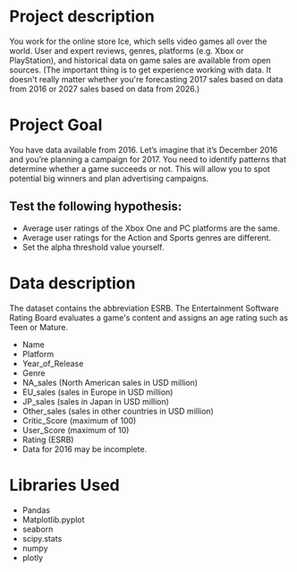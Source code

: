 # Project description
You work for the online store Ice, which sells video games all over the world. User and expert reviews, genres, platforms (e.g. Xbox or PlayStation), and historical data on game sales are available from open sources. (The important thing is to get experience working with data. It doesn't really matter whether you're forecasting 2017 sales based on data from 2016 or 2027 sales based on data from 2026.)

# Project Goal
You have data available from 2016. Let’s imagine that it’s December 2016 and you’re planning a campaign for 2017. You need to identify patterns that determine whether a game succeeds or not. This will allow you to spot potential big winners and plan advertising campaigns.

## Test the following hypothesis:
* Average user ratings of the Xbox One and PC platforms are the same.
* Average user ratings for the Action and Sports genres are different.
* Set the alpha threshold value yourself.

# Data description
The dataset contains the abbreviation ESRB. The Entertainment Software Rating Board evaluates a game's content and assigns an age rating such as Teen or Mature.
  * Name
  * Platform
  * Year_of_Release
  * Genre
  * NA_sales (North American sales in USD million)
  * EU_sales (sales in Europe in USD million)
  * JP_sales (sales in Japan in USD million)
  * Other_sales (sales in other countries in USD million)
  * Critic_Score (maximum of 100)
  * User_Score (maximum of 10)
  * Rating (ESRB)
  * Data for 2016 may be incomplete.

# Libraries Used
* Pandas
* Matplotlib.pyplot
* seaborn
* scipy.stats
* numpy
* plotly
